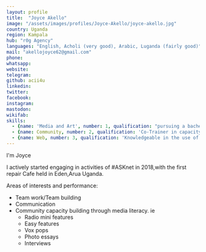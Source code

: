 ```yaml
---
layout: profile
title:  "Joyce Akello"
image: "/assets/images/profiles/Joyce-Akello/joyce-akello.jpg"
country: Uganda
region: Kampala
hub: "r0g Agency"
languages: "English, Acholi (very good), Arabic, Luganda (fairly good)"
mail: "akellojoyce62@gmail.com"
phone: 
whatsapp: 
website: 
telegram: 
github: acii4u
linkedin: 
twitter: 
facebook: 
instagram: 
mastodon: 
wikifab:
skills:
  - {name: 'Media and Art', number: 1, qualification: "pursuing a bachelor's degree in journalism and Communication. Actively participated in #ASKnet media literacy trainings"}
  - {name: Community, number: 2, qualification: 'Co-Trainer in capacity building, #ASKnet'}
  - {name: Web, number: 3, qualification: 'Knowledgeable in the use of platforms like github, wikifab for online team work and co-creation'}
---
```

I'm Joyce

I actively started engaging in activities of #ASKnet in 2018,with the first repair Cafe held in Eden,Arua Uganda.

Areas of interests and performance:
- Team work/Team building
- Communication
- Community capacity building through media literacy. ie
  - Radio mini features
  - Easy features
  - Vox pops
  - Photo essays
  - Interviews